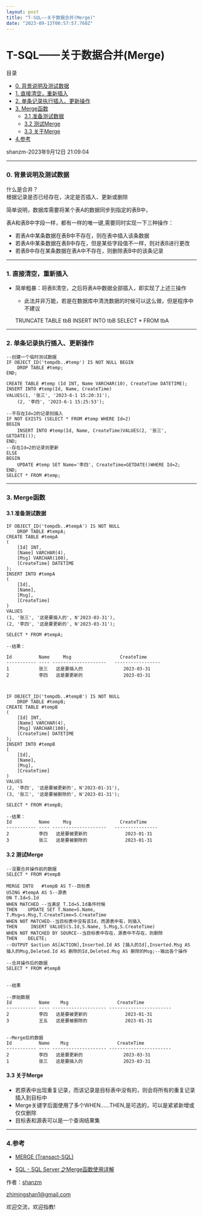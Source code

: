 ```yaml
---
layout: post
title: "T-SQL——关于数据合并(Merge)"
date: "2023-09-13T00:57:57.760Z"
---
```

T-SQL——关于数据合并(Merge)
====================

目录

*   [0\. 背景说明及测试数据](#0-背景说明及测试数据)
*   [1\. 直接清空，重新插入](#1-直接清空重新插入)
*   [2\. 单条记录执行插入、更新操作](#2-单条记录执行插入更新操作)
*   [3\. Merge函数](#3-merge函数)
    *   [3.1 准备测试数据](#31-准备测试数据)
    *   [3.2 测试Merge](#32-测试merge)
    *   [3.3 关于Merge](#33-关于merge)
*   [4.参考](#4参考)

shanzm-2023年9月12日 21:09:04

* * *

### 0\. 背景说明及测试数据

什么是合并？  
根据记录是否已经存在，决定是否插入、更新或删除

简单说明，数据库需要将某个表A的数据同步到指定的表B中，

表A和表B中字段一样，都有一样的唯一键,需要同时实现一下三种操作：

*   若表A中某条数据在表B中不存在，则在表中插入该条数据
*   若表A中某条数据在表B中存在，但是某些字段值不一样，则对表B进行更改
*   若表B中存在某条数据在表A中不存在，则删除表B中的该条记录

  

* * *

### 1\. 直接清空，重新插入

*   简单粗暴：将表B清空，之后将表A中数据全部插入，即实现了上述三操作
    *   此法并非万能，若是在数据库中清洗数据的时候可以这么做，但是程序中不建议

    TRUNCATE TABLE tbB
    INSERT INTO	tbB SELECT * FROM  tbA
    

  

* * *

### 2\. 单条记录执行插入、更新操作

    
    --创建一个临时测试数据
    IF OBJECT_ID('tempdb..#temp') IS NOT NULL BEGIN
        DROP TABLE #temp;
    END;
    
    CREATE TABLE #temp (Id INT, Name VARCHAR(10), CreateTime DATETIME);
    INSERT INTO #temp(Id, Name, CreateTime)
    VALUES(1, '张三', '2023-6-1 15:20:31'),
        (2, '李四', '2023-6-1 15:25:53');
    
    --不存在Id=2的记录则插入
    IF NOT EXISTS (SELECT * FROM #temp WHERE Id=2)
    BEGIN
        INSERT INTO #temp(Id, Name, CreateTime)VALUES(2, '张三', GETDATE());
    END;
    --存在Id=2的记录则更新
    ELSE 
    BEGIN
        UPDATE #temp SET Name='李四', CreateTime=GETDATE()WHERE Id=2;
    END;
    SELECT * FROM #temp;
    
    

  

* * *

### 3\. Merge函数

#### 3.1 准备测试数据

    IF OBJECT_ID('tempdb..#tempA') IS NOT NULL
        DROP TABLE #tempA;
    CREATE TABLE #tempA
    (
        [Id] INT,
        [Name] VARCHAR(4),
        [Msg] VARCHAR(100),
        [CreateTime] DATETIME
    );
    INSERT INTO #tempA
    (
        [Id],
        [Name],
        [Msg],
        [CreateTime]
    )
    VALUES
    (1, '张三', '这是要插入的', N'2023-03-31'),
    (2, '李四', '这是要更新的', N'2023-03-31');
    
    SELECT * FROM #tempA;
    
    --结果：
    
    Id          Name     Msg                  CreateTime
    ----------- ---- --------------------   -----------------
    1           张三   这是要插入的               2023-03-31 
    2           李四   这是要更新的               2023-03-31 
    
    
    
    IF OBJECT_ID('tempdb..#tempB') IS NOT NULL
        DROP TABLE #tempB;
    CREATE TABLE #tempB
    (
        [Id] INT,
        [Name] VARCHAR(4),
        [Msg] VARCHAR(100),
        [CreateTime] DATETIME
    );
    INSERT INTO #tempB
    (
        [Id],
        [Name],
        [Msg],
        [CreateTime]
    )
    VALUES
    (2, '李四', '这是要被更新的', N'2023-01-31'),
    (3, '张三', '这是要被删除的', N'2023-01-31');
    
    SELECT * FROM #tempB;
    
    --结果：
    Id          Name     Msg                  CreateTime
    ----------- ---- --------------------   ----------------
    2           李四   这是要被更新的              2023-01-31 
    3           张三   这是要被删除的              2023-01-31 
    
    

#### 3.2 测试Merge

    --没要合并操作前的数据
    SELECT * FROM #tempB
    
    MERGE INTO	 #tempB AS T--目标表
    USING #tempA AS S--源表
    ON T.Id=S.Id
    WHEN MATCHED --当满足 T.Id=S.Id条件时候
    THEN	UPDATE SET T.Name=S.Name, T.Msg=s.Msg,T.CreateTime=S.CreateTime
    WHEN NOT MATCHED--当目标表中没有该Id，而源表中有，则插入
    THEN	 INSERT VALUES(S.Id,S.Name, S.Msg,S.CreateTime)
    WHEN NOT MATCHED BY SOURCE--当目标表中存在，源表中不存在，则删除
    THEN	DELETE;
    --OUTPUT $action AS[ACTION],Inserted.Id AS [插入的Id],Inserted.Msg AS 插入的Msg,Deleted.Id AS 删除的Id,Deleted.Msg AS 删除的Msg;--输出各个操作
    
    --合并操作后的数据
    SELECT * FROM #tempB
    
    
    --结果
    
    --原始数据
    Id          Name    Msg                  CreateTime
    ----------- ---- -------------------- -----------------------
    2           李四   这是要被更新的              2023-01-31 
    3           王五   这是要被删除的              2023-01-31 
    
    
    --Merge后的数据
    Id          Name    Msg                  CreateTime
    ----------- ---- -------------------- -----------------------
    2           李四   这是要更新的               2023-03-31 
    1           张三   这是要插入的               2023-03-31 
    
    
    

#### 3.3 关于Merge

*   若原表中出现重复记录，而该记录是目标表中没有的，则会将所有的重复记录插入到目标中
*   Merge关键字后面使用了多个WHEN……THEN,是可选的，可以是紧紧新增或仅仅删除
*   目标表和源表可以是一个查询结果集

  

* * *

### 4.参考

*   [MERGE (Transact-SQL)](https://learn.microsoft.com/zh-cn/sql/t-sql/statements/merge-transact-sql?view=sql-server-2016)
    
*   [SQL - SQL Server 之Merge函数使用详解](https://blog.csdn.net/shanghaibao123/article/details/111170565)
    

作者：[shanzm](https://www.cnblogs.com/shanzhiming/)

[zhimingshan1@gmail.com](https://www.cnblogs.com/shanzhiming/)

欢迎交流，欢迎指教!